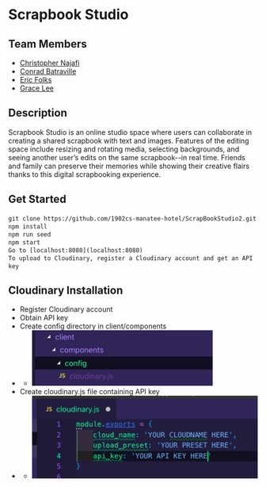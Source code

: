 # Scrapbook Studio

## Team Members
* [Christopher Najafi](https://github.com/christophernajafi)
* [Conrad Batraville](https://github.com/theradistcoder)
* [Eric Folks](https://github.com/efolks)
* [Grace Lee](https://github.com/graceleaper)

## Description
Scrapbook Studio is an online studio space where users can collaborate in creating a shared scrapbook with text and images. Features of the editing space include resizing and rotating media, selecting backgrounds, and seeing another user’s edits on the same scrapbook--in real time. Friends and family can preserve their memories while showing their creative flairs thanks to this digital scrapbooking experience.

## Get Started
```
git clone https://github.com/1902cs-manatee-hotel/ScrapBookStudio2.git
npm install
npm run seed
npm start
Go to [localhost:8080](localhost:8080)
To upload to Cloudinary, register a Cloudinary account and get an API key
```

## Cloudinary Installation
- Register Cloudinary account
- Obtain API key
- Create config directory in client/components
- - ![](./screenshots/config.png)
- Create cloudinary.js file containing API key
- - ![](./screenshots/cloudinary.png)